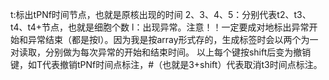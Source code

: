 t:标出tPNf时间节点，也就是原核出现的时间
2、3、4、5：分别代表t2、t3、t4、t4+节点，也就是细胞个数
l：出现异常。注意！！一定要成对地标出异常开始和异常结束（都是按l）。因为我是按array形式存的，生成标签时会以两个为一对读取，分别做为每次异常的开始和结束时间。
以上每个键按shift后变为撤销键，如T代表撤销tPNf时间点标注，#（也就是3+shift）代表取消t3时间点标注。